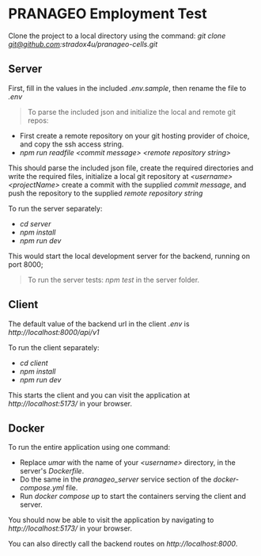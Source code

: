 # PRANAGEO Employment Test
Clone the project to a local directory using the command:
*git clone git@github.com:stradox4u/pranageo-cells.git*

## Server
First, fill in the values in the included *.env.sample*, then rename the file to *.env*

> To parse the included json and initialize the local and remote git repos:
* First create a remote repository on your git hosting provider of choice, and copy the ssh access string.
* *npm run readfile \<commit message\> \<remote repository string\>*

This should parse the included json file, create the required directories and write the required files, initialize a local git repository at *\<username\>\<projectName\>* create a commit with the supplied *commit message*, and push the repository to the supplied *remote repository string*

To run the server separately:
* *cd server*
* *npm install*
* *npm run dev*

This would start the local development server for the backend, running on port 8000;

> To run the server tests: *npm test* in the server folder.

## Client
The default value of the backend url in the client *.env* is *http://localhost:8000/api/v1*

To run the client separately:
* *cd client*
* *npm install*
* *npm run dev*

This starts the client and you can visit the application at *http://localhost:5173/* in your browser.

## Docker
To run the entire application using one command:

* Replace *umar* with the name of your *\<username\>* directory, in the server's *Dockerfile*.
* Do the same in the *pranageo_server* service section of the *docker-compose.yml* file.
* Run *docker compose up* to start the containers serving the client and server.

You should now be able to visit the application by navigating to *http://localhost:5173/* in your browser.

You can also directly call the backend routes on *http://localhost:8000*.
